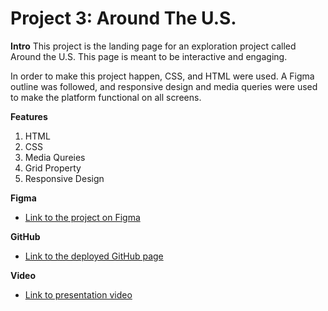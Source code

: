 # Project 3: Around The U.S.

**Intro**
This project is the landing page for an exploration project called Around the U.S. This page is meant to be interactive and engaging.

In order to make this project happen, CSS, and HTML were used. A Figma outline was followed, and responsive design and media queries were used to make the platform functional on all screens.   

**Features**
1. HTML
2. CSS
3. Media Qureies
4. Grid Property
5. Responsive Design
  
**Figma**  
  
* [Link to the project on Figma](https://www.figma.com/file/ii4xxsJ0ghevUOcssTlHZv/Sprint-3%3A-Around-the-US?node-id=0%3A1)  
  
**GitHub**  
  
* [Link to the deployed GitHub page](https://natsen1004.github.io/se_project_aroundtheus/)

**Video**
* [Link to presentation video](https://cloudconvert.com/) 
